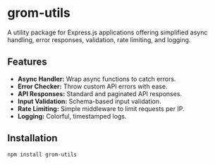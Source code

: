 # grom-utils

A utility package for Express.js applications offering simplified async handling, error responses, validation, rate limiting, and logging.

## Features

- **Async Handler:** Wrap async functions to catch errors.
- **Error Checker:** Throw custom API errors with ease.
- **API Responses:** Standard and paginated API responses.
- **Input Validation:** Schema-based input validation.
- **Rate Limiting:** Simple middleware to limit requests per IP.
- **Logging:** Colorful, timestamped logs.

## Installation

```bash
npm install grom-utils
